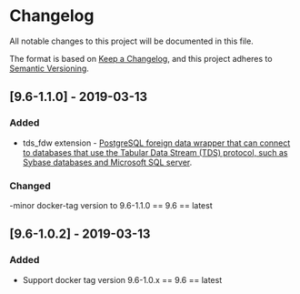 # Changelog
All notable changes to this project will be documented in this file.

The format is based on [Keep a Changelog](https://keepachangelog.com/en/1.0.0/),
and this project adheres to [Semantic Versioning](https://semver.org/spec/v2.0.0.html).

## [9.6-1.1.0] - 2019-03-13
### Added

-  tds_fdw extension - [PostgreSQL foreign data wrapper that can connect to databases that use the Tabular Data Stream (TDS) protocol, such as Sybase databases and Microsoft SQL server](https://github.com/tds-fdw/tds_fdw).

###  Changed
-minor docker-tag version to  9.6-1.1.0 == 9.6 == latest 


## [9.6-1.0.2] - 2019-03-13
### Added

- Support docker tag version 9.6-1.0.x == 9.6 == latest 
